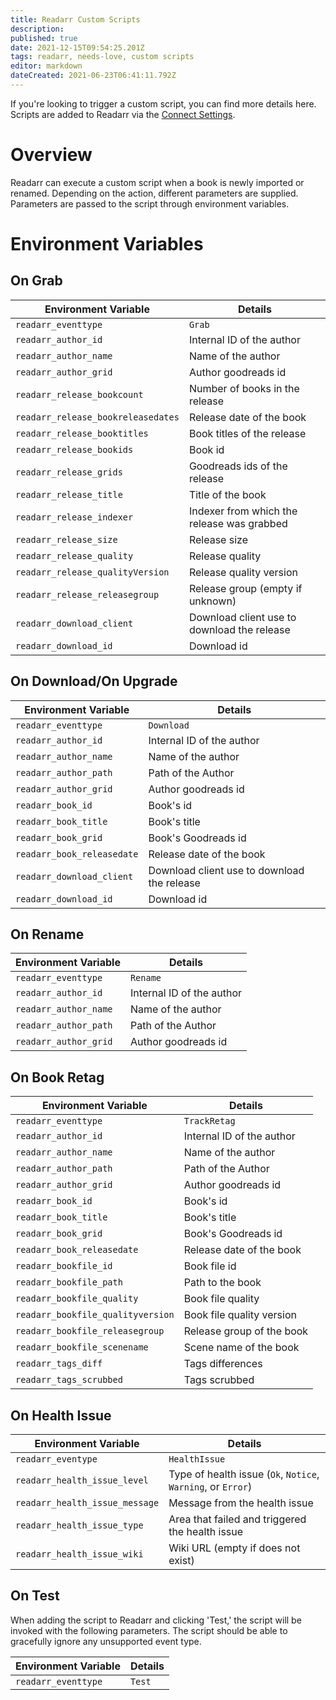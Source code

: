 ```yaml
---
title: Readarr Custom Scripts
description: 
published: true
date: 2021-12-15T09:54:25.201Z
tags: readarr, needs-love, custom scripts
editor: markdown
dateCreated: 2021-06-23T06:41:11.792Z
---
```


If you're looking to trigger a custom script, you can find more details here. Scripts are added to Readarr via the [Connect Settings](/readarr/settings#connections).

# Overview

Readarr can execute a custom script when a book is newly imported or renamed. Depending on the action, different parameters are supplied. Parameters are passed to the script through environment variables.

# Environment Variables


## On Grab

| Environment Variable                    | Details                                                                                      |
| --------------------------------------- | -------------------------------------------------------------------------------------------- |
| `readarr_eventtype`                     | `Grab`                                                                                       |
| `readarr_author_id`                     | Internal ID of the author                                                                    |
| `readarr_author_name`                   | Name of the author                                                                           |
| `readarr_author_grid`                   | Author goodreads id                                                                      	 |
| `readarr_release_bookcount`             | Number of books in the release                                                               |
| `readarr_release_bookreleasedates`      | Release date of the book                                                				     |
| `readarr_release_booktitles`            | Book titles of the release                  							                     |
| `readarr_release_bookids`               | Book id                                                         							 |
| `readarr_release_grids      `           | Goodreads ids of the release                                                                 |
| `readarr_release_title`                 | Title of the book                                                      						 |
| `readarr_release_indexer`				  | Indexer from which the release was grabbed                 									 |
| `readarr_release_size`		          | Release size											                                     |
| `readarr_release_quality`			      | Release quality							                                                     |
| `readarr_release_qualityVersion`        | Release quality version                   				                                     |
| `readarr_release_releasegroup`          | Release group (empty if unknown)                                                             |
| `readarr_download_client`               | Download client use to download the release                                                  |
| `readarr_download_id`                   | Download id                                              									 |

## On Download/On Upgrade

| Environment Variable                    | Details                                                                                      |
| --------------------------------------- | -------------------------------------------------------------------------------------------- |
| `readarr_eventtype`                     | `Download`                                                                                   |
| `readarr_author_id`                     | Internal ID of the author                                                                    |
| `readarr_author_name`                   | Name of the author                                                                           |
| `readarr_author_path`                   | Path of the Author                                                                           |
| `readarr_author_grid`                   | Author goodreads id                                                                      	 |
| `readarr_book_id`                       | Book's id				                                                                     |
| `readarr_book_title`                    | Book's title 				                                                                 |
| `readarr_book_grid`	                  | Book's Goodreads id                                 					                     |
| `readarr_book_releasedate`              | Release date of the book							                                         |
| `readarr_download_client`               | Download client use to download the release                                                  |
| `readarr_download_id`                   | Download id                                              									 |


## On Rename

| Environment Variable     | Details                                              |
| ------------------------ | ---------------------------------------------------- |
| `readarr_eventtype`      | `Rename`                                             |
| `readarr_author_id`      | Internal ID of the author                            |
| `readarr_author_name`    | Name of the author                                   |
| `readarr_author_path`    | Path of the Author                                   |
| `readarr_author_grid`    | Author goodreads id                                  |


## On Book Retag

| Environment Variable                    | Details                                                                          |
| --------------------------------------- | -------------------------------------------------------------------------------- |
| `readarr_eventtype`                     | `TrackRetag`                                                                     |
| `readarr_author_id`                     | Internal ID of the author                                                        |
| `readarr_author_name`                   | Name of the author                                                               |
| `readarr_author_path`                   | Path of the Author                                                               |
| `readarr_author_grid`                   | Author goodreads id                                                           	 |
| `readarr_book_id`                       | Book's id				                                                         |
| `readarr_book_title`                    | Book's title 				                                                     |
| `readarr_book_grid`	                  | Book's Goodreads id                                 					         |
| `readarr_book_releasedate`              | Release date of the book							                             |
| `readarr_bookfile_id`                   | Book file id				                                                     |
| `readarr_bookfile_path` 			      | Path to the book    									                         |
| `readarr_bookfile_quality`              | Book file quality                                         			             |
| `readarr_bookfile_qualityversion`       | Book file quality version		                                                 |
| `readarr_bookfile_releasegroup`         | Release group of the book                                                        |
| `readarr_bookfile_scenename`            | Scene name of the book			                                                 |
| `readarr_tags_diff`                     | Tags differences									                             |
| `readarr_tags_scrubbed`                 | Tags scrubbed                                         |

## On Health Issue

| Environment Variable          | Details                                                      |
| ----------------------------- | ------------------------------------------------------------ |
| `readarr_eventype`            | `HealthIssue`                                                |
| `readarr_health_issue_level`  | Type of health issue (`Ok`, `Notice`, `Warning`, or `Error`) |
| `readarr_health_issue_message`| Message from the health issue                                |
| `readarr_health_issue_type`   | Area that failed and triggered the health issue              |
| `readarr_health_issue_wiki`   | Wiki URL (empty if does not exist)                           |

## On Test

When adding the script to Readarr and clicking 'Test,' the script will be invoked with the following parameters. The script should be able to gracefully ignore any unsupported event type.

| Environment Variable | Details |
| -------------------- | ------- |
| `readarr_eventtype`  | `Test`  |